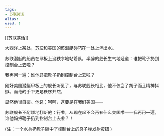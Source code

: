 ```yaml
---
tags: 
- 苏联笑话 
alias:
used: 1
---
```

[[苏联笑话]]



大西洋上某处，苏联和美国的核潜艇碰巧在一处上浮出水。 

苏联潜艇的船员在甲板上没秩序地站着队，半醉的舰长生气地吼道：谁把靴子扔到控制台上去啦？

我再问一遍：谁他妈把靴子扔到控制台上去啦？

刚好美国潜艇甲板上的舰长听见了，与苏联舰长相比，他不仅刮了胡子而且精神抖擞。而他的手下更是秩序井然。

显然他很自豪。他说：呵呵，这要是在我们美国——

苏联舰长不耐烦地打断他：行啦，从现在起不会再有什么美国啦——我再问一遍，谁他妈把靴子扔到控制台上去啦？！  

(注：一个水兵扔靴子砸中了控制台上的原子弹发射按钮 )

